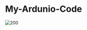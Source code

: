 # My-Ardunio-Code
![200](https://user-images.githubusercontent.com/62868878/132131918-9766cbed-5b17-43f4-a872-f5ca6890abf1.gif)
